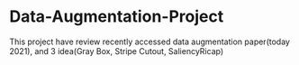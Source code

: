 # Data-Augmentation-Project
This project have review recently accessed data augmentation paper(today 2021), and 3 idea(Gray Box, Stripe Cutout, SaliencyRicap)
